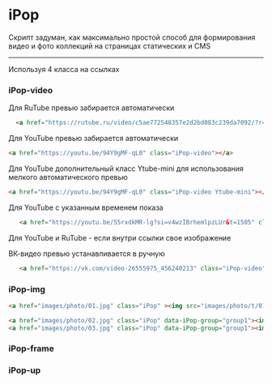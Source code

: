 # iPop 
Скрипт задуман, как максимально простой способ для формирования видео и фото коллекций на страницах статических и CMS

***

Используя 4 класса на ссылках

### iPop-video


Для RuTube превью забирается автоматически
 ```HTML
   <a href="https://rutube.ru/video/c5ae772548357e2d2bd083c239da7092/?r=wd" class="iPop-video"></a>
```

Для YouTube превью забирается автоматически
```HTML
<a href="https://youtu.be/94Y9gMF-qL0" class="iPop-video"></a>
```

Для YouTube дополнительный класс Ytube-mini для использования мелкого автоматического превью
```HTML
<a href="https://youtu.be/94Y9gMF-qL0" class="iPop-video Ytube-mini"></a>
```

Для YouTube с указанным временем показа
```HTML
   <a href="https://youtu.be/55rxdkMR-lg?si=v4wzIBrhemlpzLUr&t=1505" class="iPop-video"></a>
```

Для YouTube и RuTube - если внутри ссылки свое изображение

ВК-видео превью устанавливается в ручную
```HTML
   <a href="https://vk.com/video-26555975_456240213" class="iPop-video"><img src="images/vk.jpg" alt="" title=""></a>
```


### iPop-img

```HTML
<a href="images/photo/01.jpg" class="iPop" ><img src="images/photo/t/01.jpg" alt="" title="Я не в группе"></a>
```

```HTML                    
<a href="images/photo/02.jpg" class="iPop" data-iPop-group="group1"><img src="images/photo/t/02.jpg" alt="" title=""></a>
<a href="images/photo/03.jpg" class="iPop" data-iPop-group="group1"><img src="images/photo/t/03.jpg" alt="" title=""></a>
```

### iPop-frame

### iPop-up

